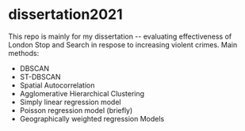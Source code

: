 # dissertation2021
This repo is mainly for my dissertation -- evaluating effectiveness of London Stop and Search in respose to increasing violent crimes. 
Main methods:
* DBSCAN
* ST-DBSCAN
* Spatial Autocorrelation
* Agglomerative Hierarchical Clustering 
* Simply linear regression model 
* Poisson regression model (briefly) 
* Geographically weighted regression Models
